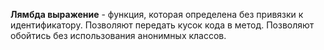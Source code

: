 **Лямбда выражение** - функция, которая определена без привязки к идентификатору.
Позволяют передать кусок кода в метод. Позволяют обойтись без использования анонимных классов.